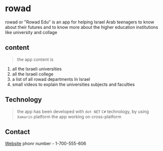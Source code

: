 # rowad

rowad or "Rowad Edu" is an app for helping Israel Arab teenagers to know about their futures 
and to know more about the higher education institutions like university and collage

## content
> the app content is 
1. all the Israeli universities 
2. all the Israeli college
3. a list of all rowad departments In Israel
4. small videos to explain the universities subjects and faculties

## Technology
> the app has been developed with `dot NET` `C#` technology,
> by using `Xamarin` platform 
> the app working on cross-platform 

## Contact
[Website](rowad.org.il)
phonr number - 1-700-555-606
